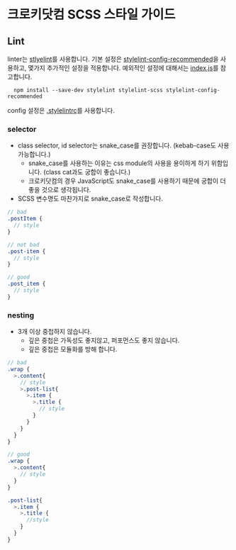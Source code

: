 
# 크로키닷컴 SCSS 스타일 가이드

## Lint

linter는 [stlyelint](https://stylelint.io/)를 사용합니다. 기본 설정은 [stylelint-config-recommended](https://github.com/stylelint/stylelint-config-recommended)을 사용하고, 몇가지 추가적인 설정을 적용합니다. 예외적인 설정에 대해서는 [index.js](index.js)를 참고합니다.
```
  npm install --save-dev stylelint stylelint-scss stylelint-config-recommended
```

config 설정은 [.stylelintrc](.stylelintrc)를 사용합니다.

### selector

* class selector, id selector는 snake_case를 권장합니다. (kebab-case도 사용가능합니다.)
  - snake_case를 사용하는 이유는 css module의 사용을 용이하게 하기 위함입니다. (class cat과도 궁합이 좋습니다.)
  - 크로키닷컴의 경우 JavaScript도 snake_case를 사용하기 때문에 궁합이 더 좋을 것으로 생각됩니다.
* SCSS 변수명도 마찬가지로 snake_case로 작성합니다.

``` scss
// bad
.postItem {
  // style
}

// not bad
.post-item {
  // style
}

// good
.post_item {
  // style
}

```

### nesting

* 3개 이상 중첩하지 않습니다.
  - 깊은 중첩은 가독성도 좋지않고, 퍼포먼스도 좋지 않습니다.
  - 깊은 중첩은 모듈화를 방해 합니다.

``` scss
// bad
.wrap {
  >.content{
    // style
    >.post-list{
      >.item {
        >.title {
          // style
        }
      }
    }
  }
}

// good
.wrap {
  >.content{
    // style
  }
}

.post-list{
  >.item {
    >.title {
      //style
    }
  }
}
```
